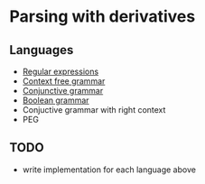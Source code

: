 # Parsing with derivatives

## Languages

- [Regular expressions](docs/Regular%20expressions.md)
- [Context free grammar](docs/Context%20free%20grammar.md)
- [Conjunctive grammar](docs/Conjunctive%20grammar.md)
- [Boolean grammar](docs/Boolean%20grammar.md)
- Conjuctive grammar with right context
- PEG

## TODO

- write implementation for each language above
